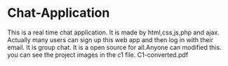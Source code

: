 # Chat-Application
This is  a real time chat application. It is made by html,css,js,php and ajax. Actually many users can sign up this web app and then log in with their email. It is group chat. It is a open source for all.Anyone can modified this. you can see the project images in the c1 file.
C1-converted.pdf
